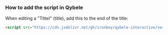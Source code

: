 ### How to add the script in Qybele
When editing a "Tittel" (title), add this to the end of the title:

```html
<script src="https://cdn.jsdelivr.net/gh/ironboy/qybele-interactive/version6/boot.js"></script>
```